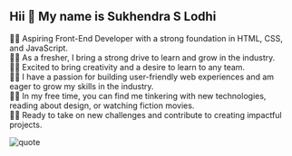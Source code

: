 Hii 👋 My name is Sukhendra S Lodhi
-----------------------------------
🧑‍💻 Aspiring Front-End Developer with a strong foundation in HTML, CSS, and JavaScript. <br>
🧑‍💻 As a fresher, I bring a strong drive to learn and grow in the industry. <br>
🧑‍💻 Excited to bring creativity and a desire to learn to any team. <br>
🧑‍💻 I have a passion for building user-friendly web experiences and am eager to grow my skills in the industry. <br>
🧑‍💻 In my free time, you can find me tinkering with new technologies, reading about design, or watching fiction movies. <br>
🧑‍💻 Ready to take on new challenges and contribute to creating impactful projects. <br>

<img src="https://images.unsplash.com/photo-1504805572947-34fad45aed93?ixlib=rb-4.0.3&ixid=MnwxMjA3fDB8MHxwaG90by1wYWdlfHx8fGVufDB8fHx8&auto=format&fit=crop&w=870&q=80" alt="quote">
